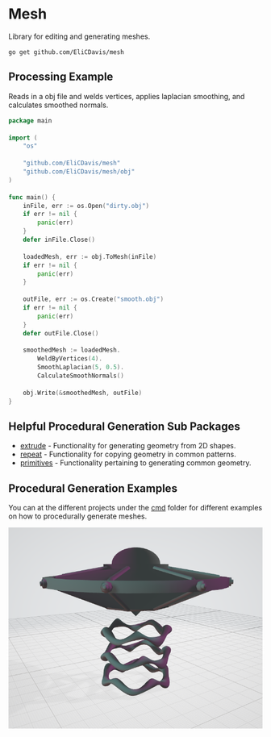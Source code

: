 # Mesh

Library for editing and generating meshes.

```
go get github.com/EliCDavis/mesh
```

## Processing Example

Reads in a obj file and welds vertices, applies laplacian smoothing, and calculates smoothed normals.

```go
package main

import (
	"os"

	"github.com/EliCDavis/mesh"
	"github.com/EliCDavis/mesh/obj"
)

func main() {
	inFile, err := os.Open("dirty.obj")
	if err != nil {
		panic(err)
	}
	defer inFile.Close()

	loadedMesh, err := obj.ToMesh(inFile)
	if err != nil {
		panic(err)
	}

	outFile, err := os.Create("smooth.obj")
	if err != nil {
		panic(err)
	}
	defer outFile.Close()

	smoothedMesh := loadedMesh.
		WeldByVertices(4).
		SmoothLaplacian(5, 0.5).
		CalculateSmoothNormals()

	obj.Write(&smoothedMesh, outFile)
}

```

## Helpful Procedural Generation Sub Packages

- [extrude](/extrude/) - Functionality for generating geometry from 2D shapes.
- [repeat](/repeat/) - Functionality for copying geometry in common patterns.
- [primitives](/repeat/) - Functionality pertaining to generating common geometry.

## Procedural Generation Examples

You can at the different projects under the [cmd](/cmd/) folder for different examples on how to procedurally generate meshes.

![ufo](/cmd/ufo/ufo.png)